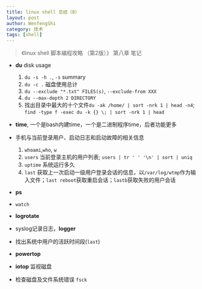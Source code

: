 ```yaml
---
title: linux shell 总结（8） 
layout: post
author: WenfengShi
category: 技术
tags: [shell]
---
```


> 《linux shell 脚本编程攻略 （第2版）》 第八章 笔记

- **du** disk usage
    1. `du -s -h .`, `-s` summary
    2. `du -c .` 磁盘使用总计
    3. `du --exclude "*.txt" FILES(s)`, `--exclude-from XXX`
    4. `du --max-depth 2 DIRECTORY`
    5. 找出目录中最大的十个文件`du -ak /home/ | sort -nrk 1 | head -n4`; `find -type f -exec du -k {} \; | sort -nrk 1 | head`

- **time**, 一个是bash内建time，一个是二进制程序time，后者功能更多

- 手机与当前登录用户、启动日志和启动故障的相关信息
    1. `whoami`,`who`, `w`
    2. `users` 当前登录主机的用户列表; `users | tr ' ' '\n' | sort | uniq`
    3. `uptime` 系统运行多久
    4. `last` 获取上一次启动一级用户登录会话的信息，以`/var/log/wtmp`作为输入文件；`last reboot`获取重启会话；`lastb`获取失败的用户会话

- **ps**

- `watch`

- **logrotate**

- syslog记录日志，**logger**

- 找出系统中用户的活跃时间段(`last`)

- **powertop**

- **iotop** 监视磁盘

- 检查磁盘及文件系统错误 `fsck`
